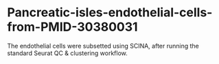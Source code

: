 # Pancreatic-isles-endothelial-cells-from-PMID-30380031

The endothelial cells were subsetted using SCINA, after running the standard Seurat QC & clustering workflow.
